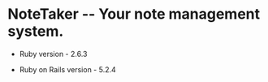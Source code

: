 # NoteTaker -- Your note management system.

* Ruby version - 2.6.3

* Ruby on Rails version - 5.2.4
